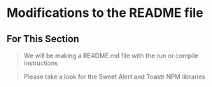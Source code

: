 # Modifications to the README file

## For This Section

> We will be making a README.md file with the run or compile instructions

>Please take a look for the Sweet Alert and Toastr NPM libraries 